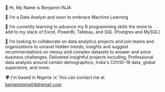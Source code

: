 👋 Hi, My Name is Benjamin INJA

👀 I’m a Data Analyst and soon to embrace Machine Learning 

🌱 I’m currently learning to advance my R programming skills the more to add to my stack of Excel, PowerBi, Tableau, and SQL (Postgres and MySQL)

💞️ I’m looking to collaborate on data analytics projects and join teams and organizations to unravel hidden trends, insights and suggest recommendations on messy and complex datasets to answer and solve business challenges.
Delivered insightful projects including, Professional data analysis around certain demographics, India's COVID-19  data, global superstore, and more.

🌍  I'm based in Nigeria
✉️  You can contact me at benjamininja04@gmail.com



<!---
benjaminginja/benjaminginja is a ✨ special ✨ repository because its `README.md` (this file) appears on your GitHub profile.
You can click the Preview link to take a look at your changes.
--->
